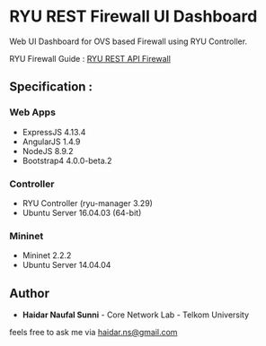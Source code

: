 # RYU REST Firewall UI Dashboard
Web UI Dashboard for OVS based Firewall using RYU Controller.

RYU Firewall Guide : [RYU REST API Firewall](https://osrg.github.io/ryu-book/en/html/rest_firewall.html)

## Specification :
### Web Apps
  * ExpressJS 4.13.4
  * AngularJS 1.4.9
  * NodeJS 8.9.2
  * Bootstrap4 4.0.0-beta.2
  
### Controller
  * RYU Controller (ryu-manager 3.29)
  * Ubuntu Server 16.04.03 (64-bit)
  
### Mininet
  * Mininet 2.2.2
  * Ubuntu Server 14.04.04
  
## Author
* **Haidar Naufal Sunni** - Core Network Lab - Telkom University

feels free to ask me via [haidar.ns@gmail.com](mailto:haidar.ns@gmail.com)
